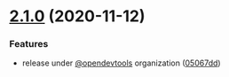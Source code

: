 # [2.1.0](https://github.com/opendevtools/rescript-telefonnummer/compare/v2.0.0...v2.1.0) (2020-11-12)


### Features

* release under [@opendevtools](https://github.com/opendevtools) organization ([05067dd](https://github.com/opendevtools/rescript-telefonnummer/commit/05067ddd1bad83dd0d56f62b935e482448ce2714))
